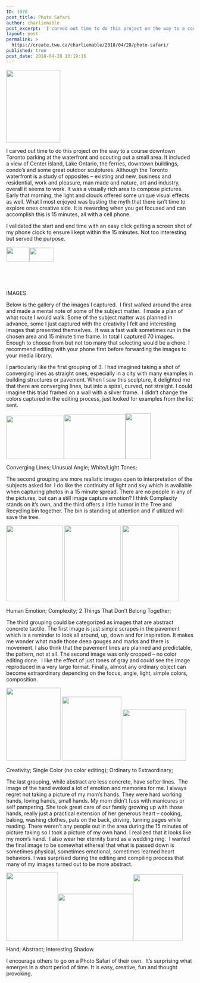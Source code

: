 ```yaml
---
ID: 1978
post_title: Photo Safari
author: charliemable
post_excerpt: 'I carved out time to do this project on the way to a course downtown Toronto parking at the waterfront and scouting out a small area. It included a view of Center island, Lake Ontario, the ferries, downtown buildings, condo&rsquo;s and some great outdoor sculptures. Although the Toronto waterfront is a study of opposites &ndash; [&hellip;]'
layout: post
permalink: >
  https://create.twu.ca/charliemable/2018/04/28/photo-safari/
published: true
post_date: 2018-04-28 10:19:16
---
```

<img class=" wp-image-63 aligncenter" src="http://create.twu.ca/charliemable/files/2018/04/overall-theme-3-e1524924395210-225x300.jpg" alt="" width="145" height="194" srcset="https://create.twu.ca/charliemable/files/2018/04/overall-theme-3-e1524924395210-225x300.jpg 225w, https://create.twu.ca/charliemable/files/2018/04/overall-theme-3-e1524924395210.jpg 480w" sizes="(max-width: 145px) 100vw, 145px" />

I carved out time to do this project on the way to a course downtown Toronto parking at the waterfront and scouting out a small area. It included a view of Center island, Lake Ontario, the ferries, downtown buildings, condo’s and some great outdoor sculptures. Although the Toronto waterfront is a study of opposites – existing and new, business and residential, work and pleasure, man made and nature, art and industry, overall it seems to work. It was a visually rich area to compose pictures. Early that morning, the light and clouds offered some unique visual effects as well. What I most enjoyed was busting the myth that there isn’t time to explore ones creative side. It is rewarding when you get focused and can accomplish this is 15 minutes, all with a cell phone.

I validated the start and end time with an easy click getting a screen shot of my phone clock to ensure I kept within the 15 minutes. Not too interesting but served the purpose.

<img class="wp-image-60 alignleft" src="http://create.twu.ca/charliemable/files/2018/04/Start-Time-condensed-300x189.jpg" alt="" width="62" height="39" srcset="https://create.twu.ca/charliemable/files/2018/04/Start-Time-condensed-300x189.jpg 300w, https://create.twu.ca/charliemable/files/2018/04/Start-Time-condensed-676x425.jpg 676w, https://create.twu.ca/charliemable/files/2018/04/Start-Time-condensed.jpg 750w" sizes="(max-width: 62px) 100vw, 62px" /><img class="wp-image-59 alignleft" src="http://create.twu.ca/charliemable/files/2018/04/Finish-time-300x168.jpg" alt="" width="66" height="37" srcset="https://create.twu.ca/charliemable/files/2018/04/Finish-time-300x168.jpg 300w, https://create.twu.ca/charliemable/files/2018/04/Finish-time-676x379.jpg 676w, https://create.twu.ca/charliemable/files/2018/04/Finish-time.jpg 750w" sizes="(max-width: 66px) 100vw, 66px" />

&nbsp;

&nbsp;

IMAGES

Below is the gallery of the images I captured.  I first walked around the area and made a mental note of some of the subject matter.  I made a plan of what route I would walk. Some of the subject matter was planned in advance, some I just captured with the creativity I felt and interesting images that presented themselves.  It was a fast walk sometimes run in the chosen area and 15 minute time frame. In total I captured 70 images.  Enough to choose from but not too many that selecting would be a chore. I recommend editing with your phone first before forwarding the images to your media library.

I particularly like the first grouping of 3. I had imagined taking a shot of converging lines as straight ones, especially in a city with many examples in building structures or pavement. When I saw this sculpture, it delighted me that there are converging lines, but into a spiral, curved, not straight. I could imagine this triad framed on a wall with a silver frame.  I didn&#8217;t change the colors captured in the editing process, just looked for examples from the list sent.

<img class="alignnone wp-image-48" src="http://create.twu.ca/charliemable/files/2018/04/converging-lines-1-300x225.jpg" alt="" width="155" height="116" srcset="https://create.twu.ca/charliemable/files/2018/04/converging-lines-1-300x225.jpg 300w, https://create.twu.ca/charliemable/files/2018/04/converging-lines-1.jpg 640w" sizes="(max-width: 155px) 100vw, 155px" /><img class="alignnone wp-image-49" src="http://create.twu.ca/charliemable/files/2018/04/Creative-1-300x218.jpg" alt="" width="165" height="119" srcset="https://create.twu.ca/charliemable/files/2018/04/Creative-1-300x218.jpg 300w, https://create.twu.ca/charliemable/files/2018/04/Creative-1.jpg 640w" sizes="(max-width: 165px) 100vw, 165px" /><img class="alignnone wp-image-55" src="http://create.twu.ca/charliemable/files/2018/04/White-1-168x300.jpg" alt="" width="68" height="122" srcset="https://create.twu.ca/charliemable/files/2018/04/White-1-168x300.jpg 168w, https://create.twu.ca/charliemable/files/2018/04/White-1.jpg 358w" sizes="(max-width: 68px) 100vw, 68px" />

Converging Lines; Unusual Angle; White/Light Tones;

The second grouping are more realistic images open to interpretation of the subjects asked for. I do like the continuity of light and sky which is available when capturing photos in a 15 minute spread. There are no people in any of the pictures, but can a still image capture emotion? I think Complexity stands on it&#8217;s own, and the third offers a little humor in the Tree and Recycling bin together. The bin is standing at attention and if utilized will save the tree.

<img class="alignnone wp-image-54" src="http://create.twu.ca/charliemable/files/2018/04/Unusual-Angle-1-e1524788617529-225x300.jpg" alt="" width="152" height="203" srcset="https://create.twu.ca/charliemable/files/2018/04/Unusual-Angle-1-e1524788617529-225x300.jpg 225w, https://create.twu.ca/charliemable/files/2018/04/Unusual-Angle-1-e1524788617529.jpg 480w" sizes="(max-width: 152px) 100vw, 152px" /> <img class="alignnone wp-image-47" src="http://create.twu.ca/charliemable/files/2018/04/Complexity-1-225x300.jpg" alt="" width="152" height="203" srcset="https://create.twu.ca/charliemable/files/2018/04/Complexity-1-225x300.jpg 225w, https://create.twu.ca/charliemable/files/2018/04/Complexity-1.jpg 480w" sizes="(max-width: 152px) 100vw, 152px" /> <img class="alignnone wp-image-44" src="http://create.twu.ca/charliemable/files/2018/04/2-Objects-1-e1524922650882-225x300.jpg" alt="" width="152" height="203" srcset="https://create.twu.ca/charliemable/files/2018/04/2-Objects-1-e1524922650882-225x300.jpg 225w, https://create.twu.ca/charliemable/files/2018/04/2-Objects-1-e1524922650882.jpg 480w" sizes="(max-width: 152px) 100vw, 152px" />

Human Emotion; Complexity; 2 Things That Don&#8217;t Belong Together;

The third grouping could be categorized as images that are abstract concrete tactile. The first image is just simple scrapes in the pavement which is a reminder to look all around, up, down and for inspiration. It makes me wonder what made those deep gouges and marks and there is movement. I also think that the pavement lines are planned and predictable, the pattern, not at all. The second image was only cropped &#8211; no color editing done.  I like the effect of just tones of gray and could see the image reproduced in a very large format. Finally, almost any ordinary object can become extraordinary depending on the focus, angle, light, simple colors, composition.

<img class="alignnone wp-image-65" src="http://create.twu.ca/charliemable/files/2018/04/Abstract-1-2-e1524930910288-225x300.jpg" alt="" width="146" height="195" srcset="https://create.twu.ca/charliemable/files/2018/04/Abstract-1-2-e1524930910288-225x300.jpg 225w, https://create.twu.ca/charliemable/files/2018/04/Abstract-1-2-e1524930910288.jpg 480w" sizes="(max-width: 146px) 100vw, 146px" /> <img class="alignnone wp-image-66" src="http://create.twu.ca/charliemable/files/2018/04/Grey-Swirl-280x300.jpg" alt="" width="159" height="171" srcset="https://create.twu.ca/charliemable/files/2018/04/Grey-Swirl-280x300.jpg 280w, https://create.twu.ca/charliemable/files/2018/04/Grey-Swirl.jpg 598w" sizes="(max-width: 159px) 100vw, 159px" /> <img class="alignnone wp-image-67" src="http://create.twu.ca/charliemable/files/2018/04/Grey-Tones-300x241.jpg" alt="" width="170" height="137" srcset="https://create.twu.ca/charliemable/files/2018/04/Grey-Tones-300x241.jpg 300w, https://create.twu.ca/charliemable/files/2018/04/Grey-Tones.jpg 640w" sizes="(max-width: 170px) 100vw, 170px" />

Creativity; Single Color (no color editing); Ordinary to Extraordinary;

The last grouping, while abstract are less concrete, have softer lines.  The image of the hand evoked a lot of emotion and memories for me. I always regret not taking a picture of my mom&#8217;s hands. They were hard working hands, loving hands, small hands. My mom didn&#8217;t fuss with manicures or self pampering. She took great care of our family growing up with those hands, really just a practical extension of her generous heart &#8211; cooking, baking, washing clothes, pats on the back, driving, turning pages while reading. There weren&#8217;t any people out in the area during the 15 minutes of picture taking so I took a picture of my own hand. I realized that it looks like my mom&#8217;s hand.  I also wear her eternity band as a wedding ring.  I wanted the final image to be somewhat ethereal that what is passed down is sometimes physical, sometimes emotional, sometimes learned heart behaviors. I was surprised during the editing and compiling process that many of my images turned out to be more abstract.

<img class="alignnone wp-image-70" src="http://create.twu.ca/charliemable/files/2018/04/White-hand-228x300.jpg" alt="" width="139" height="183" srcset="https://create.twu.ca/charliemable/files/2018/04/White-hand-228x300.jpg 228w, https://create.twu.ca/charliemable/files/2018/04/White-hand.jpg 486w" sizes="(max-width: 139px) 100vw, 139px" /><img class="alignnone wp-image-46" src="http://create.twu.ca/charliemable/files/2018/04/Abstract-2-1-300x188.jpg" alt="" width="202" height="126" srcset="https://create.twu.ca/charliemable/files/2018/04/Abstract-2-1-300x188.jpg 300w, https://create.twu.ca/charliemable/files/2018/04/Abstract-2-1.jpg 640w" sizes="(max-width: 202px) 100vw, 202px" /><img class="alignnone wp-image-71" src="http://create.twu.ca/charliemable/files/2018/04/Shadow-e1524930345755-225x300.jpg" alt="" width="133" height="178" srcset="https://create.twu.ca/charliemable/files/2018/04/Shadow-e1524930345755-225x300.jpg 225w, https://create.twu.ca/charliemable/files/2018/04/Shadow-e1524930345755.jpg 480w" sizes="(max-width: 133px) 100vw, 133px" />

Hand; Abstract; Interesting Shadow.

I encourage others to go on a Photo Safari of their own.  It&#8217;s surprising what emerges in a short period of time. It is easy, creative, fun and thought provoking.